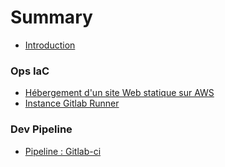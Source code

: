 # Summary

* [Introduction](README.md)

### Ops IaC

* [Hébergement d'un site Web statique sur AWS](content/hebergement-site-web-statique-aws.md)
* [Instance Gitlab Runner](content/instance-gitlab-runner.md)

### Dev Pipeline

* [Pipeline : Gitlab-ci](content/pipeline-gitlab-ci.md)
